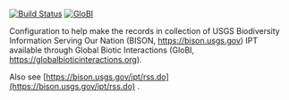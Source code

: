 [![Build Status](https://travis-ci.com/globalbioticinteractions/bison.svg)](https://travis-ci.com/globalbioticinteractions/bison) [![GloBI](http://api.globalbioticinteractions.org/interaction.svg?accordingTo=globi:globalbioticinteractions/bison)](http://globalbioticinteractions.org/?accordingTo=globi:globalbioticinteractions/bison) 


Configuration to help make the records in collection of USGS Biodiversity Information Serving Our Nation (BISON, https://bison.usgs.gov) IPT available through Global Biotic Interactions (GloBI, https://globalbioticinteractions.org). 

Also see [https://bison.usgs.gov/ipt/rss.do](https://bison.usgs.gov/ipt/rss.do) .
